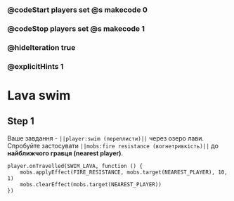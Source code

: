 ### @codeStart players set @s makecode 0
### @codeStop players set @s makecode 1

### @hideIteration true 
### @explicitHints 1


# Lava swim

## Step 1
Ваше завдання - ``||player:swim (переплисти)||`` через озеро лави. Спробуйте застосувати ``||mobs:fire resistance (вогнетривкість)||`` до **найближчого гравця (nearest player)**.



```ghost
player.onTravelled(SWIM_LAVA, function () {
    mobs.applyEffect(FIRE_RESISTANCE, mobs.target(NEAREST_PLAYER), 10, 1)
    mobs.clearEffect(mobs.target(NEAREST_PLAYER))
})
```
